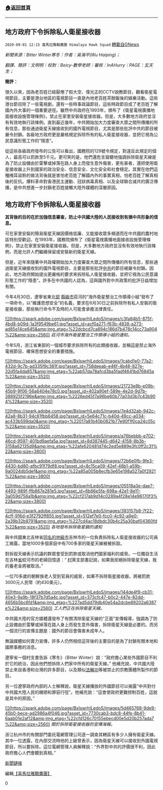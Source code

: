 ###  [:house:返回首頁](https://github.com/ourhimalayas/txt)
---

## 地方政府下令拆除私人衛星接收器
`2020-09-01 12:15 喜馬拉雅戰鷹團 Himalaya Hawk Squad` [轉載自GNews](https://gnews.org/zh-hant/328416/)

*新聞來源：Bitter Winter寒冬｜作者：吳海平(Wu Haiping)；*

*翻譯、簡評：文明明｜校對：Beicy-數學老師｜審核：InAHurry｜PAGE：玄天生；*

**簡評：**

很久以來，因為老百姓已經厭倦了假大空、偉光正的CCTV說教節目，觀看衛星電視節目，主要是港台地區的電視節目一直是內地老百姓茶餘飯後的娛樂活動。這些港台節目除了一些電視劇，還有一些時事政論節目，這些時政節目成了老百姓了解國內外大事的一個重要途徑。雖然中共政府在1993年，頒布了《衛星電視廣播地面接收設施管理條例》，禁止在家里安裝衛星接收器。但是，大多數地方政府並沒有有效地執行該條例。直到最近幾年，中共開始加大力度審查大眾之間所傳播的所有信息，那些通過衛星天線接收到的國外電視節目，尤其是那些批評中共的節目被嚴令封鎖。各級地方政府更是嚴格規定拆除所有的私人衛星接收器，並把它視為公民意識形態工作的“隱患”。

從這些各級政府發布的公告可以看出，國務院的129號令規定，對違反此規定的個人，最高可以罰款至5千元。更可笑的是，他們還危言聳聽地強調拆除衛星天線是為了防止設備由於雷擊或掉落在路人身上而發生意外傷害，更有甚者，還把使用衛星接收器上升到國家的政治安全、信息安全、文化安全和社會穩定。其實在他們這種掩耳盜鈴的做法背後就是害怕老百姓了解國內外的事實真相，怕老百姓了解真相後的反抗。爆料革命對香港民主運動、冠狀病毒真相、以及全球聯合滅共的廣泛傳播，是中共想進一步封鎖老百姓接觸大陸外媒體的深層原因。

##  **地方政府下令拆除私人衛星接收器** 

**其背後的目的在於加強信息審查，防止中共國大陸的人民接收到有損中共形象的信息。**

可在家里安裝的簡易衛星天線因價格低廉、又能接收眾多頻道而在中共國的農村地區特別受歡迎。在1993年，國務院頒布了《衛星電視廣播地面接收設施管理條例》，禁止在家里安裝衛星接收器。但是，大多數地方政府並沒有有效地執行該條例，而是允許人們繼續保留或安裝新的衛星天線。

但是，近年來隨著中共政權開始加大力度審查大眾之間所傳播的所有信息，那些通過衛星天線接收到的國外電視節目，主要是那些批評[中共](https://bitterwinter.org/Vocabulary/ccp/)的節目被嚴令封鎖。因此，地方政府開始提出更嚴格的要求來拆除私人衛星接收器，並把它視為公民意識形態工作的“隱患”。許多在中共國的人認為，這與國外對中共政策的批評日益增加有關。

今年4月30日，遼寧省東北[部](https://bitterwinter.org/Vocabulary/province/) [縣級市](https://bitterwinter.org/Vocabulary/county-level-city/)莊河的“海外衛星整治工作領導小組”發布了一項命令，以“維護思想安全”的名義，要求在6月30日之前拆除所有私人安裝的衛星接收器，那些執行命令不及時的人可能會承擔法律責任。

[!\[\](https://spark.adobe.com/page/BxIswrhILedoS/images/c3fa84b5-875f-4bd8-b09d-1a3f9549be61.jpg?asset_id=acf0a271-f63b-4838-a273-ad85e14ce645&amp;img_etag=%22dcbcd7ca894c186d7b478c14cc73a904%22&amp;size=2560)](https://spark.adobe.com/page/BxIswrhILedoS/images/c3fa84b5-875f-4bd8-b09d-1a3f9549be61.jpg?asset_id=acf0a271-f63b-4838-a273-ad85e14ce645&amp;img_etag=%22dcbcd7ca894c186d7b478c14cc73a904%22&amp;size=1024) *莊河市海外衛星整治工作領導小組的通知。*

今年5月，浙江省東部的一個城市要求拆除所有的此類接收器，並稱這是禁止海外電視節目、確保思想安全的重要措施。

[!\[\](https://spark.adobe.com/page/BxIswrhILedoS/images/1cabd1e0-77a2-432d-9c7b-ad335f9c381f.jpg?asset_id=758deeab-e46f-4b48-827e-32d5fa4da857&amp;img_etag=%22ab57da78afcd3ba5fadf4641bd76845a%22&amp;size=3520)](https://spark.adobe.com/page/BxIswrhILedoS/images/1cabd1e0-77a2-432d-9c7b-ad335f9c381f.jpg?asset_id=758deeab-e46f-4b48-827e-32d5fa4da857&amp;img_etag=%22ab57da78afcd3ba5fadf4641bd76845a%22&amp;size=1024)

[!\[\](https://spark.adobe.com/page/BxIswrhILedoS/images/21723e8b-e09b-45b9-9f06-56a6404e78c0.jpg?asset_id=402a90ef-589e-4e2d-9d7b-388925f2196e&amp;img_etag=%2226ed45f7a96be60b77a03d3b7c43b904%22&amp;size=3520)](https://spark.adobe.com/page/BxIswrhILedoS/images/21723e8b-e09b-45b9-9f06-56a6404e78c0.jpg?asset_id=402a90ef-589e-4e2d-9d7b-388925f2196e&amp;img_etag=%2226ed45f7a96be60b77a03d3b7c43b904%22&amp;size=1024)

[!\[\](https://spark.adobe.com/page/BxIswrhILedoS/images/7e4d32ab-942c-42a8-8b31-94c61fbb6458.jpg?asset_id=5e64c71c-b40d-49cc-a034-ac433b599da0&amp;img_etag=%22017a81b40b0821b77e90f1f0ca24c05c%22&amp;size=3520)](https://spark.adobe.com/page/BxIswrhILedoS/images/7e4d32ab-942c-42a8-8b31-94c61fbb6458.jpg?asset_id=5e64c71c-b40d-49cc-a034-ac433b599da0&amp;img_etag=%22017a81b40b0821b77e90f1f0ca24c05c%22&amp;size=1024)

[!\[\](https://spark.adobe.com/page/BxIswrhILedoS/images/a76bebbb-e702-46cd-9597-401bd9aefa5a.jpg?asset_id=8d387445-d642-4158-8b3b-3158a62135d9&amp;img_etag=%22afe620481d74c2ed5e889e3fc0ff2c31%22&amp;size=3800)](https://spark.adobe.com/page/BxIswrhILedoS/images/a76bebbb-e702-46cd-9597-401bd9aefa5a.jpg?asset_id=8d387445-d642-4158-8b3b-3158a62135d9&amp;img_etag=%22afe620481d74c2ed5e889e3fc0ff2c31%22&amp;size=1024)

[!\[\](https://spark.adobe.com/page/BxIswrhILedoS/images/72b6e0fb-9fe3-4430-bd80-afbc91f79df8.jpg?asset_id=8c15ca09-42ef-48b1-a59b-9a0024db5def&amp;img_etag=%22a85a005b8ecfb3e65e198a527a0f2921%22&amp;size=3800)](https://spark.adobe.com/page/BxIswrhILedoS/images/72b6e0fb-9fe3-4430-bd80-afbc91f79df8.jpg?asset_id=8c15ca09-42ef-48b1-a59b-9a0024db5def&amp;img_etag=%22a85a005b8ecfb3e65e198a527a0f2921%22&amp;size=1024)

[!\[\](https://spark.adobe.com/page/BxIswrhILedoS/images/05518a3e-dae7-4493-989f-ffb867e281e5.jpg?asset_id=6b66e5fa-698a-42e1-8e11-3a059d756a1b&amp;img_etag=%22cf217ab9d14c0289a4f28e14e96170f3%22&amp;size=3800)](https://spark.adobe.com/page/BxIswrhILedoS/images/05518a3e-dae7-4493-989f-ffb867e281e5.jpg?asset_id=6b66e5fa-698a-42e1-8e11-3a059d756a1b&amp;img_etag=%22cf217ab9d14c0289a4f28e14e96170f3%22&amp;size=1024)

[!\[\](https://spark.adobe.com/page/BxIswrhILedoS/images/393157b8-7f22-4cff-916d-e3f2792ff855.jpg?asset_id=512ef7e0-fcc0-4c92-a9e0-2a39b32b9791&amp;img_etag=%227cd4ac18dbdc30b4c25a30baf04360fd%22&amp;size=3520)](https://spark.adobe.com/page/BxIswrhILedoS/images/393157b8-7f22-4cff-916d-e3f2792ff855.jpg?asset_id=512ef7e0-fcc0-4c92-a9e0-2a39b32b9791&amp;img_etag=%227cd4ac18dbdc30b4c25a30baf04360fd%22&amp;size=1024) *各地發布拆除衛星鍋的通知*

與中共國東北吉林省[同名的地級市](https://bitterwinter.org/Vocabulary/prefecture-level-city/)吉林市的一位負責拆除私人衛星接收器的公司員工揭露，當地1000多個家庭中有700多家的衛星天線被被拆毀。

對拆毀天線表示抗議的群眾會受到罰款或取消他們國家福利的威脅。一位獨自生活在吉林[省](https://bitterwinter.org/Vocabulary/province/)蛟河市的老婦回憶道：“ [村](https://bitterwinter.org/Vocabulary/village/)黨支部書記說，如果我拒絕拆除衛星天線，我的養老金將被取消。”

一位70多歲的朝鮮族老人受到官員的威脅，如果不拆除衛星接收器，將被罰款3000元人民幣（約430美元）。

[!\[\](https://spark.adobe.com/page/BxIswrhILedoS/images/144de4f9-cb31-40e3-9a9b-18f37b7d5a4c.jpg?asset_id=373cfc47-b0c2-447e-82dd-4656b5bc6fd1&amp;img_etag=%227ad5dd79db40e54a2dcbe89202a6387e%22&amp;size=2560)](https://spark.adobe.com/page/BxIswrhILedoS/images/144de4f9-cb31-40e3-9a9b-18f37b7d5a4c.jpg?asset_id=373cfc47-b0c2-447e-82dd-4656b5bc6fd1&amp;img_etag=%227ad5dd79db40e54a2dcbe89202a6387e%22&amp;size=1024) *工人們正在拆除衛星天線。*

中共國大陸的官方媒體還發布了有關清除衛星天線的“正面”宣傳報導，強調為了防止設備由於雷擊或掉落在路人身上而發生意外傷害，拆除衛星天線是必要的。而另一個流行的宣傳主題是：國外的節目會傷害未成年人。

無論媒體如何賣力宣傳，許多人仍然相信這背後的主要目的是為了封鎖有關本地和國際事務的消息。

遼寧省一個村支書告訴《寒冬》（Bitter Winter）說：“政府擔心某些外國節目不利於它的統治，因此他們想拆除人們家中所有的衛星天線。” 他補充說，中共國大陸禁止來自香港和台灣的許多節目，以及類似[法輪功](https://bitterwinter.org/Vocabulary/falun-gong/)等被禁止的宗教團體所製作的節目。

另一位遼寧政府內部的人士解釋說，衛星天線播放的外國節目可以揭露“中共對付中共國大陸人民的醜陋和罪惡行徑”。他補充說：“這會使政府更難控制百姓，這就是其中的原因。”

[!\[\](https://spark.adobe.com/page/BxIswrhILedoS/images/5d465768-9de9-45b0-bece-ad2986a4f046.jpg?asset_id=7730cab3-bdc8-44fe-8b41-6aab01e2af12&amp;img_etag=%22cfd126c70155ebecd00e5d20b257ada7%22&amp;size=2560)](https://spark.adobe.com/page/BxIswrhILedoS/images/5d465768-9de9-45b0-bece-ad2986a4f046.jpg?asset_id=7730cab3-bdc8-44fe-8b41-6aab01e2af12&amp;img_etag=%22cfd126c70155ebecd00e5d20b257ada7%22&amp;size=1024) *關於拆除衛星接收器的宣傳海報。*

浙江杭州市的有關部門委託電網管理公司逐一調查其轄區有多少人擁有衛星天線。其中一位透露，在內部交流時他的上級曾表示，因為衛星天線可以接收到外國電視節目，所以要拆除。這位電網管理人員解釋說：“外界對中共的評價很不利，因此政府擔心人們會聽到真相。”

[新聞鏈接](https://bitterwinter.org/local-governments-order-to-remove-private-satellite-receivers/)

編輯[【喜馬拉雅戰鷹團】](https://spark.adobe.com/page/BxIswrhILedoS/)

0
